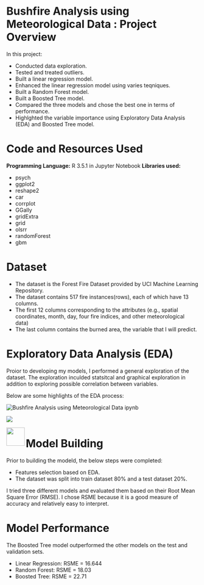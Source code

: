# Bushfire Analysis using Meteorological Data : Project Overview 

In this project:
- Conducted data exploration.
- Tested and treated outliers.
- Built a linear regression model.
- Enhanced the linear regression model using varies teqniques.
- Built a Random Forest model.
- Built a Boosted Tree model.
- Compared the three models and chose the best one in terms of performance. 
- Highlghted the variable importance using Exploratory Data Analysis (EDA) and Boosted Tree model.

# Code and Resources Used

**Programming Language:** R 3.5.1 in Jupyter Notebook
**Libraries used:**
- psych
- ggplot2
- reshape2
- car
- corrplot
- GGally
- gridExtra
- grid
- olsrr
- randomForest
- gbm

# Dataset 
- The dataset is the Forest Fire Dataset provided by UCI Machine Learning Repository.
- The dataset contains 517 fire instances(rows), each of which have 13 columns.
- The first 12 columns corresponding to the attributes (e.g., spatial coordinates, month, day, four fire indices, and other meteorological data) 
- The last column contains the burned area, the variable that I will predict. 


# Exploratory Data Analysis (EDA) 
Proior to developing my models, I performed a general exploration of the dataset. The exploration inculded statsitcal and graphical exploration in addition to exploring possible correlation between variables. 

Below are some highlights of the EDA process: 

![Bushfire Analysis using Meteorological Data ipynb](https://user-images.githubusercontent.com/67848891/101126882-81ecde80-3650-11eb-92d4-fa5f0b6b314a.png)

![](https://user-images.githubusercontent.com/67848891/101126980-ac3e9c00-3650-11eb-9293-84c656fa1aeb.png)

<a href="url"><img src="https://user-images.githubusercontent.com/67848891/101126980-ac3e9c00-3650-11eb-9293-84c656fa1aeb.png" align="left" height="48" width="48" ></a>


# Model Building
Prior to building the modeld, the below steps were completed:  
- Features selection based on EDA. 
- The dataset was split into train dataset 80% and a test dataset 20%. 

I tried three different models and evaluated them based on their Root Mean Square Error (RMSE). I chose RSME because it is a good measure of accuracy and relatively easy to interpret.

# Model Performance 
The Boosted Tree model outperformed the other models on the test and validation sets.

- Linear Regression: RSME = 16.644
- Random Forest: RSME = 18.03
- Boosted Tree: RSME = 22.71

